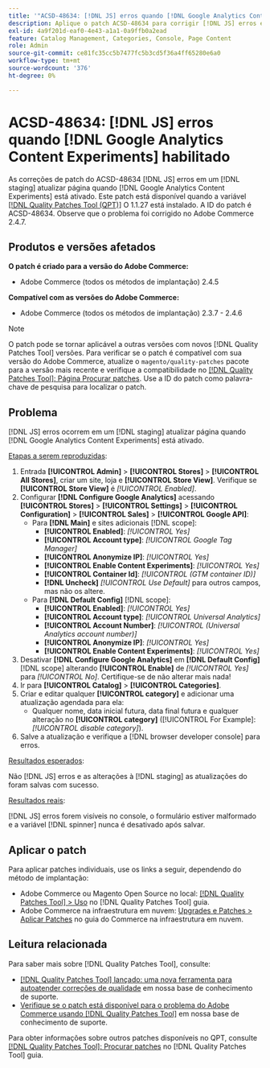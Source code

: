 ```yaml
---
title: '"ACSD-48634: [!DNL JS] erros quando [!DNL Google Analytics Content Experiments] habilitado'''
description: Aplique o patch ACSD-48634 para corrigir [!DNL JS] erros em um [!DNL staging] atualizar página quando [!DNL Google Analytics Content Experiments] está ativado.
exl-id: 4a9f201d-eaf0-4e43-a1a1-0a9ffb0a2ead
feature: Catalog Management, Categories, Console, Page Content
role: Admin
source-git-commit: ce81fc35cc5b7477fc5b3cd5f36a4ff65280e6a0
workflow-type: tm+mt
source-wordcount: '376'
ht-degree: 0%

---
```


# ACSD-48634: [!DNL JS] erros quando [!DNL Google Analytics Content Experiments] habilitado

As correções de patch do ACSD-48634 [!DNL JS] erros em um [!DNL staging] atualizar página quando [!DNL Google Analytics Content Experiments] está ativado. Este patch está disponível quando a variável [[!DNL Quality Patches Tool (QPT)]](/help/announcements/adobe-commerce-announcements/magento-quality-patches-released-new-tool-to-self-serve-quality-patches.md) O 1.1.27 está instalado. A ID do patch é ACSD-48634. Observe que o problema foi corrigido no Adobe Commerce 2.4.7.

## Produtos e versões afetados

**O patch é criado para a versão do Adobe Commerce:**

* Adobe Commerce (todos os métodos de implantação) 2.4.5

**Compatível com as versões do Adobe Commerce:**

* Adobe Commerce (todos os métodos de implantação) 2.3.7 - 2.4.6

>[!NOTE]
>
>O patch pode se tornar aplicável a outras versões com novos [!DNL Quality Patches Tool] versões. Para verificar se o patch é compatível com sua versão do Adobe Commerce, atualize o `magento/quality-patches` pacote para a versão mais recente e verifique a compatibilidade no [[!DNL Quality Patches Tool]: Página Procurar patches](https://experienceleague.adobe.com/tools/commerce-quality-patches/index.html). Use a ID do patch como palavra-chave de pesquisa para localizar o patch.

## Problema

[!DNL JS] erros ocorrem em um [!DNL staging] atualizar página quando [!DNL Google Analytics Content Experiments] está ativado.

<u>Etapas a serem reproduzidas</u>:

1. Entrada **[!UICONTROL Admin]** > **[!UICONTROL Stores]** > **[!UICONTROL All Stores]**, criar um site, loja e **[!UICONTROL Store View]**. Verifique se **[!UICONTROL Store View]** é *[!UICONTROL Enabled]*.
1. Configurar **[!DNL Configure Google Analytics]** acessando **[!UICONTROL Stores]** > **[!UICONTROL Settings]** > **[!UICONTROL Configuration]** > **[!UICONTROL Sales]** > **[!UICONTROL Google API]**:
   * Para **[!DNL Main]** e sites adicionais [!DNL scope]:
      * **[!UICONTROL Enabled]**: *[!UICONTROL Yes]*
      * **[!UICONTROL Account type]**: *[!UICONTROL Google Tag Manager]*
      * **[!UICONTROL Anonymize IP]**: *[!UICONTROL Yes]*
      * **[!UICONTROL Enable Content Experiments]**: *[!UICONTROL Yes]*
      * **[!UICONTROL Container Id]**: *[!UICONTROL (GTM container ID)]*
      * **[!DNL Uncheck]** *[!UICONTROL Use Default]* para outros campos, mas não os altere.
   * Para **[!DNL Default Config]** [!DNL scope]:
      * **[!UICONTROL Enabled]**: *[!UICONTROL Yes]*
      * **[!UICONTROL Account type]**: *[!UICONTROL Universal Analytics]*
      * **[!UICONTROL Account Number]**: *[!UICONTROL (Universal Analytics account number)]*
      * **[!UICONTROL Anonymize IP]**: *[!UICONTROL Yes]*
      * **[!UICONTROL Enable Content Experiments]**: *[!UICONTROL Yes]*
1. Desativar **[!DNL Configure Google Analytics]** em **[!DNL Default Config]** [!DNL scope] alterando **[!UICONTROL Enable]** de *[!UICONTROL Yes]* para *[!UICONTROL No]*. Certifique-se de não alterar mais nada!
1. Ir para **[!UICONTROL Catalog]** > **[!UICONTROL Categories]**.
1. Criar e editar qualquer **[!UICONTROL category]** e adicionar uma atualização agendada para ela:
   * Qualquer nome, data inicial futura, data final futura e qualquer alteração no **[!UICONTROL category]** ([!UICONTROL For Example]: *[!UICONTROL disable category]*).
1. Salve a atualização e verifique a [!DNL browser developer console] para erros.

<u>Resultados esperados</u>:

Não [!DNL JS] erros e as alterações à [!DNL staging] as atualizações do foram salvas com sucesso.

<u>Resultados reais</u>:

[!DNL JS] erros forem visíveis no console, o formulário estiver malformado e a variável [!DNL spinner] nunca é desativado após salvar.

## Aplicar o patch

Para aplicar patches individuais, use os links a seguir, dependendo do método de implantação:

* Adobe Commerce ou Magento Open Source no local: [[!DNL Quality Patches Tool] > Uso](https://experienceleague.adobe.com/docs/commerce-operations/tools/quality-patches-tool/usage.html) no [!DNL Quality Patches Tool] guia.
* Adobe Commerce na infraestrutura em nuvem: [Upgrades e Patches > Aplicar Patches](https://experienceleague.adobe.com/docs/commerce-cloud-service/user-guide/develop/upgrade/apply-patches.html) no guia do Commerce na infraestrutura em nuvem.

## Leitura relacionada

Para saber mais sobre [!DNL Quality Patches Tool], consulte:

* [[!DNL Quality Patches Tool] lançado: uma nova ferramenta para autoatender correções de qualidade](/help/announcements/adobe-commerce-announcements/magento-quality-patches-released-new-tool-to-self-serve-quality-patches.md) em nossa base de conhecimento de suporte.
* [Verifique se o patch está disponível para o problema do Adobe Commerce usando [!DNL Quality Patches Tool]](/help/support-tools/patches-available-in-qpt-tool/check-patch-for-magento-issue-with-magento-quality-patches.md) em nossa base de conhecimento de suporte.

Para obter informações sobre outros patches disponíveis no QPT, consulte [[!DNL Quality Patches Tool]: Procurar patches](https://experienceleague.adobe.com/tools/commerce-quality-patches/index.html) no [!DNL Quality Patches Tool] guia.

